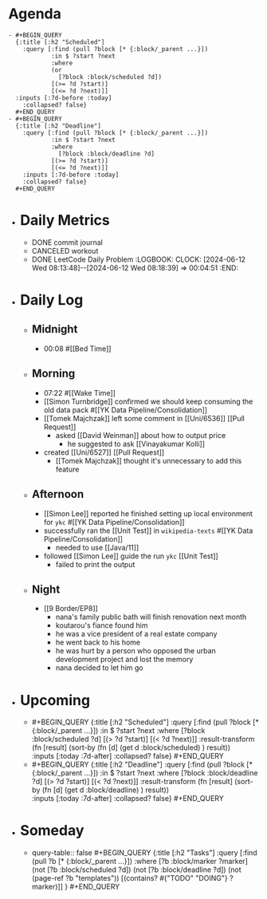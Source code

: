 # Agenda
	- #+BEGIN_QUERY
	  {:title [:h2 "Scheduled"]
	    :query [:find (pull ?block [* {:block/_parent ...}])
	            :in $ ?start ?next
	            :where
	            (or
	              [?block :block/scheduled ?d])
	            [(>= ?d ?start)]
	            [(<= ?d ?next)]]
	  :inputs [:7d-before :today]
	    :collapsed? false}
	  #+END_QUERY
	- #+BEGIN_QUERY
	  {:title [:h2 "Deadline"]
	    :query [:find (pull ?block [* {:block/_parent ...}])
	            :in $ ?start ?next
	            :where
	              [?block :block/deadline ?d]
	            [(>= ?d ?start)]
	            [(<= ?d ?next)]]
	    :inputs [:7d-before :today]
	    :collapsed? false}
	  #+END_QUERY
- # Daily Metrics
	- DONE commit journal
	- CANCELED workout
	- DONE LeetCode Daily Problem
	  :LOGBOOK:
	  CLOCK: [2024-06-12 Wed 08:13:48]--[2024-06-12 Wed 08:18:39] =>  00:04:51
	  :END:
- # Daily Log
	- ## Midnight
		- 00:08 #[[Bed Time]]
	- ## Morning
		- 07:22 #[[Wake Time]]
		- [[Simon Turnbridge]] confirmed we should keep consuming the old data pack #[[YK Data Pipeline/Consolidation]]
		- [[Tomek Majchzak]] left some comment in [[Uni/6536]] [[Pull Request]]
			- asked [[David Weinman]] about how to output price
				- he suggested to ask [[Vinayakumar Kolli]]
		- created [[Uni/6527]] [[Pull Request]]
			- [[Tomek Majchzak]] thought it's unnecessary to add this feature
	- ## Afternoon
		- [[Simon Lee]] reported he finished setting up local environment for `ykc` #[[YK Data Pipeline/Consolidation]]
		- successfully ran the [[Unit Test]] in `wikipedia-texts` #[[YK Data Pipeline/Consolidation]]
			- needed to use [[Java/11]]
		- followed [[Simon Lee]] guide the run `ykc` [[Unit Test]]
			- failed to print the output
	- ## Night
		- [[9 Border/EP8]]
			- nana's family public bath will finish renovation next month
			- koutarou's fiance found him
			- he was a vice president of a real estate company
			- he went back to his home
			- he was hurt by a person who opposed the urban development project and lost the memory
			- nana decided to let him go
- # Upcoming
	- #+BEGIN_QUERY
	  {:title [:h2 "Scheduled"]
	    :query [:find (pull ?block [* {:block/_parent ...}])
	            :in $ ?start ?next
	            :where
	              [?block :block/scheduled ?d]
	            [(> ?d ?start)]
	            [(< ?d ?next)]]
	  :result-transform (fn [result]
	                          (sort-by (fn [d]
	                                     (get d :block/scheduled) ) result))    
	  :inputs [:today :7d-after]
	    :collapsed? false}
	  #+END_QUERY
	- #+BEGIN_QUERY
	  {:title [:h2 "Deadline"]
	    :query [:find (pull ?block [* {:block/_parent ...}])
	            :in $ ?start ?next
	            :where
	              [?block :block/deadline ?d]
	            [(> ?d ?start)]
	            [(< ?d ?next)]]
	  :result-transform (fn [result]
	                          (sort-by (fn [d]
	                                     (get d :block/deadline) ) result))    
	  :inputs [:today :7d-after]
	    :collapsed? false}
	  #+END_QUERY
- # Someday
	- query-table:: false
	  #+BEGIN_QUERY
	  {:title [:h2 "Tasks"]
	   :query [:find (pull ?b [* {:block/_parent ...}])
	          :where
	          [?b :block/marker ?marker]
	          (not [?b :block/scheduled ?d])
	          (not [?b :block/deadline ?d])
	  (not (page-ref ?b "templates"))
	          [(contains? #{"TODO" "DOING"} ?marker)]]
	  }
	  #+END_QUERY